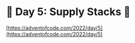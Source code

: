 # 🎄 Day 5: Supply Stacks 🎄

[https://adventofcode.com/2022/day/5](https://adventofcode.com/2022/day/5)
